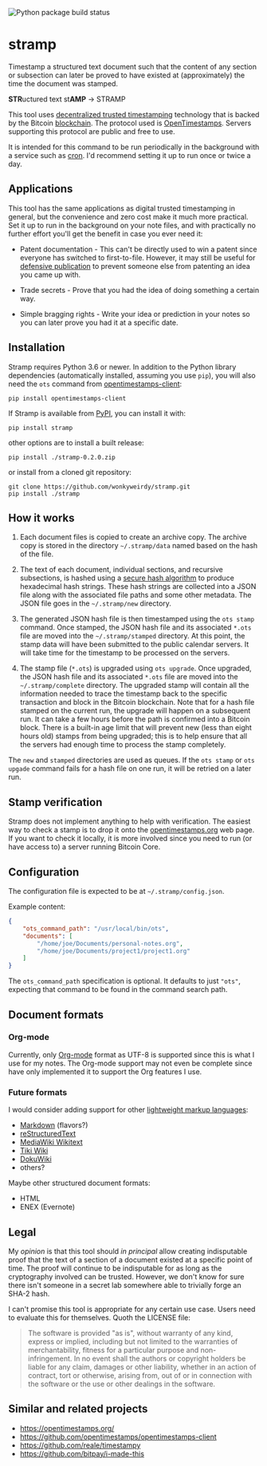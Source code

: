 
![Python package build status](https://img.shields.io/github/workflow/status/wonkyweirdy/stramp/Python%20package)

# stramp

Timestamp a structured text document such that the content of any section or subsection can later be proved
to have existed at (approximately) the time the document was stamped.

**STR**uctured text st**AMP** &rarr; STRAMP

This tool uses
[decentralized trusted timestamping](https://en.wikipedia.org/wiki/Trusted_timestamping#Decentralized_timestamping_on_the_blockchain)
technology that is backed by the Bitcoin [blockchain](https://en.wikipedia.org/wiki/Blockchain_(database)).
The protocol used is [OpenTimestamps](https://opentimestamps.org/). Servers supporting this protocol are public
and free to use.

It is intended for this command to be run periodically in the background with a service such as
[cron](https://en.wikipedia.org/wiki/Cron). I'd recommend setting it up to run once or twice a day.

## Applications

This tool has the same applications as digital trusted timestamping in general, but the convenience and zero cost
make it much more practical. Set it up to run in the background on your note files, and with practically
no further effort you'll get the benefit in case you ever need it: 

- Patent documentation - This can't be directly used to win a patent since everyone has switched to first-to-file.
However, it may still be useful for [defensive publication](https://en.wikipedia.org/wiki/Defensive_publication)
to prevent someone else from patenting an idea you came up with.

- Trade secrets - Prove that you had the idea of doing something a certain way.

- Simple bragging rights - Write your idea or prediction in your notes so you can later prove you had it
at a specific date. 

## Installation

Stramp requires Python 3.6 or newer. In addition to the Python library dependencies (automatically installed,
assuming you use `pip`), you will also need the `ots` command from
[opentimestamps-client](https://pypi.org/project/opentimestamps-client/):

```
pip install opentimestamps-client
```

If Stramp is available from [PyPI](https://pypi.org/project/stramp/), you can install it with:

```
pip install stramp
```

other options are to install a built release:

```
pip install ./stramp-0.2.0.zip
```

or install from a cloned git repository:

```
git clone https://github.com/wonkyweirdy/stramp.git
pip install ./stramp
```

## How it works

1. Each document files is copied to create an archive copy. The archive copy is stored in the directory
`~/.stramp/data` named based on the hash of the file.

2. The text of each document, individual sections, and recursive subsections, is hashed using a
[secure hash algorithm](https://en.wikipedia.org/wiki/Secure_Hash_Algorithms) to produce
hexadecimal hash strings. These hash strings are collected into a JSON file along with the associated file paths
and some other metadata. The JSON file goes in the `~/.stramp/new` directory.

4. The generated JSON hash file is then timestamped using the `ots stamp` command. Once stamped, the JSON hash file
and its associated `*.ots` file are moved into the `~/.stramp/stamped` directory. At this point, the stamp data will
have been submitted to the public calendar servers. It will take time for the timestamp to be processed on the
servers.

5. The stamp file (`*.ots`) is upgraded using `ots upgrade`. Once upgraded, the JSON hash file
and its associated `*.ots` file are moved into the `~/.stramp/complete` directory. The upgraded stamp will
contain all the information needed to trace the timestamp back to the specific transaction and block in the
Bitcoin blockchain. Note that for a hash file stamped on the current run, the upgrade will happen on a subsequent
run. It can take a few hours before the path is confirmed into a Bitcoin block. There is a built-in age limit
that will prevent new (less than eight hours old) stamps from being upgraded; this is to help ensure that all the
servers had enough time to process the stamp completely.

The `new` and `stamped` directories are used as queues. If the `ots stamp` or `ots upgade` command fails for a
hash file on one run, it will be retried on a later run.

## Stamp verification

Stramp does not implement anything to help with verification. The easiest way to check a stamp is to drop it
onto the [opentimestamps.org](https://opentimestamps.org/) web page. If you want to check it locally, it is more
involved since you need to run (or have access to) a server running Bitcoin Core.

## Configuration

The configuration file is expected to be at `~/.stramp/config.json`.

Example content:

```json
{
    "ots_command_path": "/usr/local/bin/ots",
    "documents": [
        "/home/joe/Documents/personal-notes.org",
        "/home/joe/Documents/project1/project1.org"
    ]
}
```

The `ots_command_path` specification is optional. It defaults to just `"ots"`, expecting that command to be found
in the command search path.

## Document formats

### Org-mode

Currently, only [Org-mode](https://orgmode.org/) format as UTF-8 is supported since this is what I use for my notes.
The Org-mode support may not even be complete since have only implemented it to support the Org features
I use.

### Future formats

I would consider adding support for other
[lightweight markup languages](https://en.wikipedia.org/wiki/Lightweight_markup_language):

- [Markdown](https://en.wikipedia.org/wiki/Markdown) (flavors?)
- [reStructuredText](https://docutils.sourceforge.io/rst.html)
- [MediaWiki Wikitext](https://www.mediawiki.org/wiki/Wikitext)
- [Tiki Wiki](https://doc.tiki.org/Wiki-Syntax-Text)
- [DokuWiki](https://www.dokuwiki.org/wiki:syntax)
- others?

Maybe other structured document formats:

- HTML
- ENEX (Evernote)

## Legal

My *opinion* is that this tool should *in principal* allow creating indisputable proof that the text of a
section of a document existed at a specific point of time. The proof will continue to be indisputable for
as long as the cryptography involved can be trusted. However, we don't know for sure there isn't someone in a
secret lab somewhere able to trivially forge an SHA-2 hash.

I can't promise this tool is appropriate for any certain use case. Users need to evaluate this for themselves.
Quoth the LICENSE file:

> The software is provided "as is", without warranty of any kind, express or implied, including but not limited to the
> warranties of merchantability, fitness for a particular purpose and non-infringement. In no event shall the authors or
> copyright holders be liable for any claim, damages or other liability, whether in an action of contract, tort or
> otherwise, arising from, out of or in connection with the software or the use or other dealings in the software.

## Similar and related projects

- https://opentimestamps.org/
- https://github.com/opentimestamps/opentimestamps-client
- https://github.com/reale/timestampy
- https://github.com/bitpay/i-made-this
